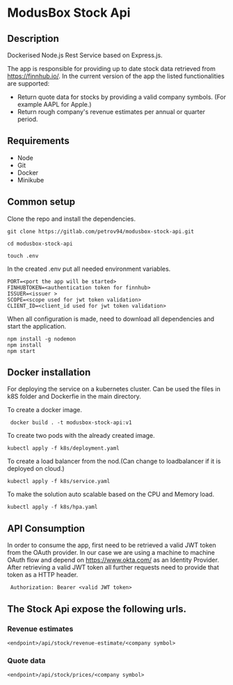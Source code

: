 # ModusBox Stock Api

## Description
Dockerised Node.js Rest Service based on Express.js. 

The app is responsible for providing up to date stock data retrieved from https://finnhub.io/. 
In the current version of the app the listed functionalities are supported:
* Return quote data for stocks by providing a valid company symbols. (For example AAPL for Apple.)
* Return rough company's revenue estimates per annual or quarter period.

## Requirements
* Node
* Git
* Docker
* Minikube

## Common setup
Clone the repo and install the dependencies.
```
git clone https://gitlab.com/petrov94/modusbox-stock-api.git

cd modusbox-stock-api

touch .env
```
In the created .env put all needed environment variables.
```
PORT=<port the app will be started>
FINHUBTOKEN=<authentication token for finnhub>
ISSUER=<issuer >
SCOPE=<scope used for jwt token validation>
CLIENT_ID=<client_id used for jwt token validation>
``` 

When all configuration is made, need to download all dependencies and start the application.
``` 
npm install -g nodemon
npm install
npm start
```
## Docker installation
For deploying the service on a kubernetes cluster. Can be used the files in k8S folder and Dockerfie
in the main directory.

To create a docker image.
``` 
 docker build . -t modusbox-stock-api:v1 
``` 

To create two pods with the already created image.
``` 
kubectl apply -f k8s/deployment.yaml 
``` 
To create a load balancer from the nod.(Can change to loadbalancer if it is deployed on cloud.)
``` 
kubectl apply -f k8s/service.yaml 
``` 
To make the solution auto scalable based on the CPU and Memory load.
 ``` 
 kubectl apply -f k8s/hpa.yaml 
 ``` 

## API Consumption
In order to consume the app, first need to be retrieved a valid JWT token from the OAuth provider. 
In our case we are using a machine to machine OAuth flow and depend on 
https://www.okta.com/ as an Identity Provider. After retrieving a valid JWT token all further 
requests need to provide that token as a HTTP header.

``` 
 Authorization: Bearer <valid JWT token>
``` 

## The Stock Api expose the following urls.

### Revenue estimates
``` 
<endpoint>/api/stock/revenue-estimate/<company symbol>
``` 

### Quote data
``` 
<endpoint>/api/stock/prices/<company symbol>
``` 